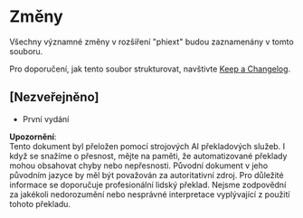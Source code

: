 # Změny

Všechny významné změny v rozšíření "phiext" budou zaznamenány v tomto souboru.

Pro doporučení, jak tento soubor strukturovat, navštivte [Keep a Changelog](http://keepachangelog.com/).

## [Nezveřejněno]

- První vydání

**Upozornění**:  
Tento dokument byl přeložen pomocí strojových AI překladových služeb. I když se snažíme o přesnost, mějte na paměti, že automatizované překlady mohou obsahovat chyby nebo nepřesnosti. Původní dokument v jeho původním jazyce by měl být považován za autoritativní zdroj. Pro důležité informace se doporučuje profesionální lidský překlad. Nejsme zodpovědní za jakékoli nedorozumění nebo nesprávné interpretace vyplývající z použití tohoto překladu.